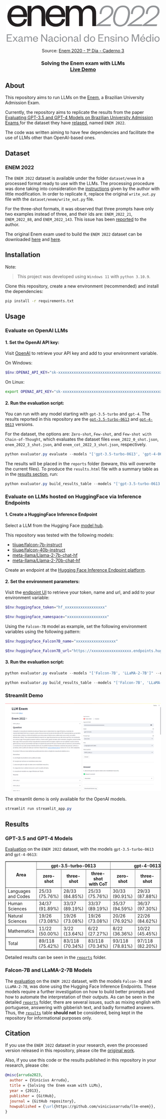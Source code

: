 <br />
<div align="center">
  <a href="https://github.com/viniciusarruda/llm-enem/">
    <img src="images/enem_logo.png" width="500">
  </a>
  <p align="center" >Source: <a href="https://download.inep.gov.br/enem/provas_e_gabaritos/2022_PV_impresso_D1_CD3.pdf">Enem 2020 - 1º Dia - Caderno 3</a></p>
  <h3 align="center">Solving the Enem exam with LLMs<br/><a href="https://llm-enem.streamlit.app/">Live Demo</a></h3>
</div>

## About

This repository aims to run LLMs on the [Enem](https://www.gov.br/inep/pt-br/areas-de-atuacao/avaliacao-e-exames-educacionais/enem), a Brazilian University Admission Exam.

Currently, the repository aims to replicate the results from the paper [Evaluating GPT-3.5 and GPT-4 Models on Brazilian University Admission Exams
](https://arxiv.org/abs/2303.17003) for the dataset they have [relased](https://github.com/piresramon/gpt-4-enem/tree/main/data/enem), named `ENEM 2022`.

The code was written aiming to have few dependencies and facilitate the use of LLMs other than OpenAI-based ones.

## Dataset

### ENEM 2022
The `ENEM 2022` dataset is available under the folder `dataset/enem` in a processed format ready to use with the LLMs. The processing procedure was done taking into consideration the [instructions](https://github.com/piresramon/gpt-4-enem/issues/1) given by the author with little modification. In order to replicate it, replace the original `write_out.py` file with the `dataset/enem/write_out.py` file.

For the three-shot formats, it was observed that three prompts have only two examples instead of three, and their ids are: `ENEM_2022_21`, `ENEM_2022_88`, and `ENEM_2022_143`. This issue has been [reported](https://github.com/piresramon/gpt-4-enem/issues/1) to the author.

The original Enem exam used to build the `ENEM 2022` dataset can be downloaded [here](https://download.inep.gov.br/enem/provas_e_gabaritos/2022_PV_impresso_D1_CD3.pdf) and [here](https://download.inep.gov.br/enem/provas_e_gabaritos/2022_PV_impresso_D2_CD6.pdf).


## Installation

Note: 
> This project was developed using `Windows 11` with `python 3.10.9`.


Clone this repository, create a new environment (recommended) and install the dependencies:

```bash
pip install -r requirements.txt
```

## Usage

### Evaluate on OpenAI LLMs

#### 1. Set the OpenAI API key:
Visit [OpenAI](https://help.openai.com/en/articles/4936850-where-do-i-find-my-secret-api-key) to retrieve your API key and add to your environment variable.

On Windows:
```powershell
$Env:OPENAI_API_KEY="sk-xxxxxxxxxxxxxxxxxxxxxxxxxxxxxxxxxxxxxxxxxxxxxxxx"
```

On Linux:
```bash
export OPENAI_API_KEY="sk-xxxxxxxxxxxxxxxxxxxxxxxxxxxxxxxxxxxxxxxxxxxxxxxx"
```

#### 2. Run the evaluation script:

You can run with any model starting with `gpt-3.5-turbo` and `gpt-4`. 
The results reported in this repository are the [`gpt-3.5-turbo-0613`](https://platform.openai.com/docs/models/gpt-3-5) and [`gpt-4-0613`](https://platform.openai.com/docs/models/gpt-4) versions.

For the dataset, the options are: `Zero-shot`, `Few-shot`, and `Few-shot with Chain-of-Thought`, which evaluates the dataset files `enem_2022_0_shot.json`, `enem_2022_3_shot.json`, and `enem_cot_2022_3_shot.json`, respectively.

```powershell
python evaluator.py evaluate --models "['gpt-3.5-turbo-0613', 'gpt-4-0613']" --dataset_names "['Zero-shot', 'Few-shot', 'Few-shot with Chain-of-Thought']"
```

The results will be placed in the `reports` folder (beware, this will overwrite the current files).
To produce the `results.html` file with a summary table as in the [results section](#results), run:

```powershell
python evaluator.py build_results_table --models "['gpt-3.5-turbo-0613', 'gpt-4-0613']" --dataset_names "['Zero-shot', 'Few-shot', 'Few-shot with Chain-of-Thought']"
```

### Evaluate on LLMs hosted on HuggingFace via Inference Endpoints

#### 1. Create a HuggingFace Inference Endpoint

Select a LLM from the Hugging Face [model hub](https://huggingface.co/models?pipeline_tag=text-generation&sort=trending).

This repository was tested with the following models:

- [tiiuae/falcon-7b-instruct](https://huggingface.co/tiiuae/falcon-7b-instruct)
- [tiiuae/falcon-40b-instruct](https://huggingface.co/tiiuae/falcon-40b-instruct)
- [meta-llama/Llama-2-7b-chat-hf](https://huggingface.co/meta-llama/Llama-2-7b-chat-hf)
- [meta-llama/Llama-2-70b-chat-hf](https://huggingface.co/meta-llama/Llama-2-70b-chat-hf)

Create an endpoint at the [Hugging Face Inference Endpoint platform](https://huggingface.co/docs/inference-endpoints/guides/create_endpoint).

#### 2. Set the environment parameters:

Visit the [endpoint UI](https://ui.endpoints.huggingface.co/) to retrieve your token, name and url, and add to your environment variable:

```powershell
$Env:huggingface_token="hf_xxxxxxxxxxxxxxxxxx"
```

```powershell
$Env:huggingface_namespace="xxxxxxxxxxxxxxxxxx"
```

Using the `Falcon-7B` model as example, set the following environment variables using the following pattern:

```powershell
$Env:huggingface_Falcon7B_name="xxxxxxxxxxxxxxxxxx"
```

```powershell
$Env:huggingface_Falcon7B_url="https://xxxxxxxxxxxxxxxxxx.endpoints.huggingface.cloud"
```

#### 3. Run the evaluation script:

```powershell
python evaluator.py evaluate --models "['Falcon-7B', 'LLaMA-2-7B']" --dataset_names "['Zero-shot', 'Few-shot', 'Few-shot with Chain-of-Thought']"
```

```powershell
python evaluator.py build_results_table --models "['Falcon-7B', 'LLaMA-2-7B']" --dataset_names "['Zero-shot', 'Few-shot', 'Few-shot with Chain-of-Thought']"
```

### Streamlit Demo

![Streamlit Demo](images/streamlit.png)

The streamlit demo is only available for the OpenAI models.

```powershell
streamlit run streamlit_app.py
```

## Results

### GPT-3.5 and GPT-4 Models

[Evaluation](reports/results.html) on the `ENEM 2022` dataset, with the models `gpt-3.5-turbo-0613` and `gpt-4-0613`:

<table border="1px">
	<tr>
		<th rowspan=2>Area</th>
		<th colspan=3>gpt-3.5-turbo-0613</th>
		<th colspan=3>gpt-4-0613</th>
	</tr>
	<tr>
		<th>zero-shot</th>
		<th>three-shot</th>
		<th>three-shot<br>with CoT</th>
		<th>zero-shot</th>
		<th>three-shot</th>
		<th>three-shot<br>with CoT</th>
	</tr>
	<tr>
		<td>Languages and Codes</td>
		<td>25/33 (75.76%)</td>
		<td>28/33 (84.85%)</td>
		<td>25/33 (75.76%)</td>
		<td>30/33 (90.91%)</td>
		<td>29/33 (87.88%)</td>
		<td>30/33 (90.91%)</td>
	</tr>
	<tr>
		<td>Human Sciences</td>
		<td>34/37 (91.89%)</td>
		<td>33/37 (89.19%)</td>
		<td>33/37 (89.19%)</td>
		<td>35/37 (94.59%)</td>
		<td>36/37 (97.30%)</td>
		<td>35/37 (94.59%)</td>
	</tr>
	<tr>
		<td>Natural Sciences</td>
		<td>19/26 (73.08%)</td>
		<td>19/26 (73.08%)</td>
		<td>19/26 (73.08%)</td>
		<td>20/26 (76.92%)</td>
		<td>22/26 (84.62%)</td>
		<td>21/26 (80.77%)</td>
	</tr>
	<tr>
		<td>Mathematics</td>
		<td>11/22 (50.00%)</td>
		<td>3/22 (13.64%)</td>
		<td>6/22 (27.27%)</td>
		<td>8/22 (36.36%)</td>
		<td>10/22 (45.45%)</td>
		<td>16/22 (72.73%)</td>
	</tr>
	<tr>
		<td>Total</td>
		<td>89/118 (75.42%)</td>
		<td>83/118 (70.34%)</td>
		<td>83/118 (70.34%)</td>
		<td>93/118 (78.81%)</td>
		<td>97/118 (82.20%)</td>
		<td>102/118 (86.44%)</td>
	</tr>
</table>

Detailed results can be seen in the [`reports`](reports/) folder.

### Falcon-7B and LLaMA-2-7B Models

The [evaluation](unreleased-reports/results.html) on the `ENEM 2022` dataset, with the models `Falcon-7B` and `LLaMA-2-7B`, was done using the Hugging Face Inference Endpoints. These models require a further investigation on how to build better prompts and how to automate the interpretation of their outputs. 
As can be seen in the detailed [`reports`](unreleased-reports/) folder, there are several issues, such as mixing english with portuguese, answering with gibberish text, and badly formatted answers. Thus, the [`results`](unreleased-reports/results.html) table **should not** be considered, being kept in the repository for informational purposes only.

## Citation

If you use the `ENEM 2022` dataset in your research, even the processed version released in this repository, please cite the [original work](https://github.com/piresramon/gpt-4-enem/tree/main#citation).

Also, if you use this code or the results published in this repository in your research, please cite:

```bibtex
@misc{arruda2023,
  author = {Vinicius Arruda},
  title = {Solving the Enem exam with LLMs},
  year = {2013},
  publisher = {GitHub},
  journal = {GitHub repository},
  howpublished = {\url{https://github.com/viniciusarruda/llm-enem}},
}
```


